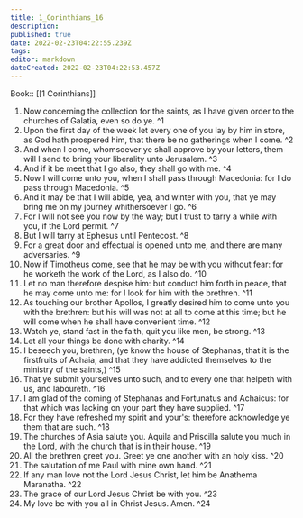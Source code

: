 ```yaml
---
title: 1_Corinthians_16
description: 
published: true
date: 2022-02-23T04:22:55.239Z
tags: 
editor: markdown
dateCreated: 2022-02-23T04:22:53.457Z
---
```


 Book:: [[1 Corinthians]]
 1. Now concerning the collection for the saints, as I have given order to the churches of Galatia, even so do ye. ^1
 2. Upon the first day of the week let every one of you lay by him in store, as God hath prospered him, that there be no gatherings when I come. ^2
 3. And when I come, whomsoever ye shall approve by your letters, them will I send to bring your liberality unto Jerusalem. ^3
 4. And if it be meet that I go also, they shall go with me. ^4
 5. Now I will come unto you, when I shall pass through Macedonia: for I do pass through Macedonia. ^5
 6. And it may be that I will abide, yea, and winter with you, that ye may bring me on my journey whithersoever I go. ^6
 7. For I will not see you now by the way; but I trust to tarry a while with you, if the Lord permit. ^7
 8. But I will tarry at Ephesus until Pentecost. ^8
 9. For a great door and effectual is opened unto me, and there are many adversaries. ^9
 10. Now if Timotheus come, see that he may be with you without fear: for he worketh the work of the Lord, as I also do. ^10
 11. Let no man therefore despise him: but conduct him forth in peace, that he may come unto me: for I look for him with the brethren. ^11
 12. As touching our brother Apollos, I greatly desired him to come unto you with the brethren: but his will was not at all to come at this time; but he will come when he shall have convenient time. ^12
 13. Watch ye, stand fast in the faith, quit you like men, be strong. ^13
 14. Let all your things be done with charity. ^14
 15. I beseech you, brethren, (ye know the house of Stephanas, that it is the firstfruits of Achaia, and that they have addicted themselves to the ministry of the saints,) ^15
 16. That ye submit yourselves unto such, and to every one that helpeth with us, and laboureth. ^16
 17. I am glad of the coming of Stephanas and Fortunatus and Achaicus: for that which was lacking on your part they have supplied. ^17
 18. For they have refreshed my spirit and your's: therefore acknowledge ye them that are such. ^18
 19. The churches of Asia salute you. Aquila and Priscilla salute you much in the Lord, with the church that is in their house. ^19
 20. All the brethren greet you. Greet ye one another with an holy kiss. ^20
 21. The salutation of me Paul with mine own hand. ^21
 22. If any man love not the Lord Jesus Christ, let him be Anathema Maranatha. ^22
 23. The grace of our Lord Jesus Christ be with you. ^23
 24. My love be with you all in Christ Jesus. Amen. ^24
